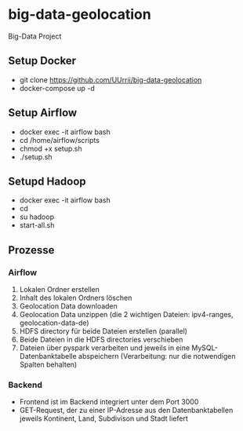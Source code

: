 # big-data-geolocation
Big-Data Project

## Setup Docker
- git clone https://github.com/UUrrii/big-data-geolocation
- docker-compose up -d

## Setup Airflow
- docker exec -it airflow bash
- cd /home/airflow/scripts
- chmod +x setup.sh
- ./setup.sh

## Setupd Hadoop
- docker exec -it airflow bash
- cd
- su hadoop
- start-all.sh

## Prozesse
### Airflow
1. Lokalen Ordner erstellen
2. Inhalt des lokalen Ordners löschen
3. Geolocation Data downloaden
4. Geolocation Data unzippen (die 2 wichtigen Dateien: ipv4-ranges, geolocation-data-de)
5. HDFS directory für beide Dateien erstellen (parallel)
6. Beide Dateien in die HDFS directories verschieben
7. Dateien über pyspark verarbeiten und jeweils in eine MySQL-Datenbanktabelle abspeichern (Verarbeitung: nur die notwendigen Spalten behalten)

### Backend
- Frontend ist im Backend integriert unter dem Port 3000
- GET-Request, der zu einer IP-Adresse aus den Datenbanktabellen jeweils Kontinent, Land, Subdivison und Stadt liefert
